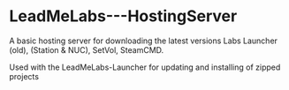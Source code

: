 # LeadMeLabs---HostingServer

A basic hosting server for downloading the latest versions Labs Launcher (old), (Station & NUC), SetVol, SteamCMD.

Used with the LeadMeLabs-Launcher for updating and installing of zipped projects
